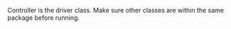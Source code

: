 Controller is the driver class.
Make sure other classes are within the same package before running.
